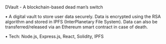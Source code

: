 DVault - A blockchain-based dead man’s switch

•  A digital vault to store user data securely. Data is encrypted using the RSA algorithm and stored in IPFS (InterPlanetary File System). Data can also be transferred/released via an Ethereum smart contract in case of death.

•  Tech: Node.js, Express.js, React, Solidity, IPFS



